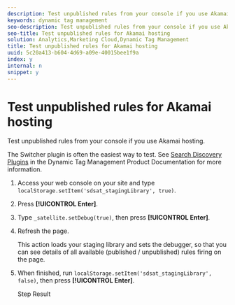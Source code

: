 ```yaml
---
description: Test unpublished rules from your console if you use Akamai hosting.
keywords: dynamic tag management
seo-description: Test unpublished rules from your console if you use Akamai hosting.
seo-title: Test unpublished rules for Akamai hosting
solution: Analytics,Marketing Cloud,Dynamic Tag Management
title: Test unpublished rules for Akamai hosting
uuid: 5c20a413-b604-4d69-a09e-40015bee1f9a
index: y
internal: n
snippet: y
---
```


# Test unpublished rules for Akamai hosting

Test unpublished rules from your console if you use Akamai hosting.

The Switcher plugin is often the easiest way to test. See [Search Discovery Plugins](https://marketing.adobe.com/resources/help/en_US/dtm/search_discovery_plugins.html) in the Dynamic Tag Management Product Documentation for more information. 

1. Access your web console on your site and type `localStorage.setItem('sdsat_stagingLibrary', true)`.
1. Press **[!UICONTROL Enter]**.
1. Type `_satellite.setDebug(true)`, then press **[!UICONTROL Enter]**.
1. Refresh the page.

   This action loads your staging library and sets the debugger, so that you can see details of all available (published / unpublished) rules firing on the page. 
1. When finished, run `localStorage.setItem('sdsat_stagingLibrary', false)`, then press **[!UICONTROL Enter]**.

   Step Result 